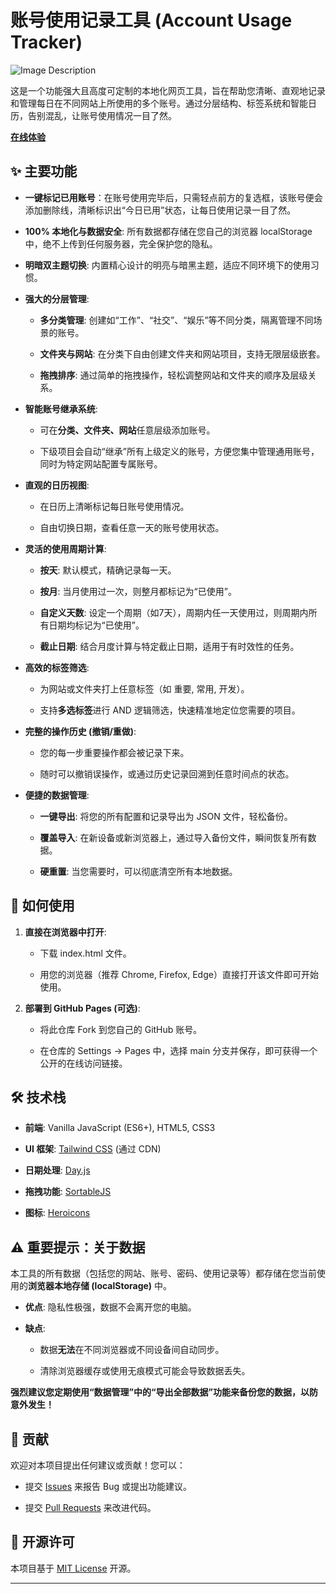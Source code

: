 # 账号使用记录工具 (Account Usage Tracker)


![Image Description](https://i.imghippo.com/files/iWot4595ZnM.png)



这是一个功能强大且高度可定制的本地化网页工具，旨在帮助您清晰、直观地记录和管理每日在不同网站上所使用的多个账号。通过分层结构、标签系统和智能日历，告别混乱，让账号使用情况一目了然。

**[在线体验 ](https://aceko007.top)** 

## ✨ 主要功能


* **一键标记已用账号**：在账号使用完毕后，只需轻点前方的复选框，该账号便会添加删除线，清晰标识出“今日已用”状态，让每日使用记录一目了然。

* **100% 本地化与数据安全**: 所有数据都存储在您自己的浏览器 localStorage 中，绝不上传到任何服务器，完全保护您的隐私。

* **明暗双主题切换**: 内置精心设计的明亮与暗黑主题，适应不同环境下的使用习惯。

* **强大的分层管理**:

  * **多分类管理**: 创建如“工作”、“社交”、“娱乐”等不同分类，隔离管理不同场景的账号。

  * **文件夹与网站**: 在分类下自由创建文件夹和网站项目，支持无限层级嵌套。

  * **拖拽排序**: 通过简单的拖拽操作，轻松调整网站和文件夹的顺序及层级关系。

* **智能账号继承系统**:

  * 可在**分类、文件夹、网站**任意层级添加账号。

  * 下级项目会自动“继承”所有上级定义的账号，方便您集中管理通用账号，同时为特定网站配置专属账号。

* **直观的日历视图**:

  * 在日历上清晰标记每日账号使用情况。

  * 自由切换日期，查看任意一天的账号使用状态。

* **灵活的使用周期计算**:

  * **按天**: 默认模式，精确记录每一天。

  * **按月**: 当月使用过一次，则整月都标记为“已使用”。

  * **自定义天数**: 设定一个周期（如7天），周期内任一天使用过，则周期内所有日期均标记为“已使用”。

  * **截止日期**: 结合月度计算与特定截止日期，适用于有时效性的任务。

* **高效的标签筛选**:

  * 为网站或文件夹打上任意标签（如 重要, 常用, 开发）。

  * 支持**多选标签**进行 AND 逻辑筛选，快速精准地定位您需要的项目。

* **完整的操作历史 (撤销/重做)**:

  * 您的每一步重要操作都会被记录下来。

  * 随时可以撤销误操作，或通过历史记录回溯到任意时间点的状态。

* **便捷的数据管理**:

  * **一键导出**: 将您的所有配置和记录导出为 JSON 文件，轻松备份。

  * **覆盖导入**: 在新设备或新浏览器上，通过导入备份文件，瞬间恢复所有数据。

  * **硬重置**: 当您需要时，可以彻底清空所有本地数据。

## 🚀 如何使用

1. **直接在浏览器中打开**:

   * 下载 index.html 文件。

   * 用您的浏览器（推荐 Chrome, Firefox, Edge）直接打开该文件即可开始使用。

2. **部署到 GitHub Pages (可选)**:

   * 将此仓库 Fork 到您自己的 GitHub 账号。

   * 在仓库的 Settings -> Pages 中，选择 main 分支并保存，即可获得一个公开的在线访问链接。

## 🛠️ 技术栈

* **前端**: Vanilla JavaScript (ES6+), HTML5, CSS3

* **UI 框架**: [Tailwind CSS](https://www.google.com/url?sa=E\&q=https%3A%2F%2Ftailwindcss.com%2F) (通过 CDN)

* **日期处理**: [Day.js](https://www.google.com/url?sa=E\&q=https%3A%2F%2Fday.js.org%2F)

* **拖拽功能**: [SortableJS](https://www.google.com/url?sa=E\&q=https%3A%2F%2Fgithub.com%2FSortableJS%2FSortable)

* **图标**: [Heroicons](https://www.google.com/url?sa=E\&q=https%3A%2F%2Fheroicons.com%2F)

## ⚠️ 重要提示：关于数据

本工具的所有数据（包括您的网站、账号、密码、使用记录等）都存储在您当前使用的**浏览器本地存储 (localStorage)** 中。

* **优点**: 隐私性极强，数据不会离开您的电脑。

* **缺点**:

  * 数据**无法**在不同浏览器或不同设备间自动同步。

  * 清除浏览器缓存或使用无痕模式可能会导致数据丢失。

**强烈建议您定期使用“数据管理”中的“导出全部数据”功能来备份您的数据，以防意外发生！**

## 🤝 贡献

欢迎对本项目提出任何建议或贡献！您可以：

* 提交 [Issues](https://www.google.com/url?sa=E\&q=https%3A%2F%2Fgithub.com%2Fyour-username%2Fyour-repo%2Fissues) 来报告 Bug 或提出功能建议。

* 提交 [Pull Requests](https://www.google.com/url?sa=E\&q=https%3A%2F%2Fgithub.com%2Fyour-username%2Fyour-repo%2Fpulls) 来改进代码。

## 📄 开源许可

本项目基于 [MIT License](https://www.google.com/url?sa=E\&q=LICENSE) 开源。

- - -
